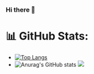 ### Hi there 👋

<!--
**patamavadee16/patamavadee16** is a ✨ _special_ ✨ repository because its `README.md` (this file) appears on your GitHub profile.

Here are some ideas to get you started:

- 🔭 I’m currently working on ...
- 🌱 I’m currently learning ...
- 👯 I’m looking to collaborate on ...
- 🤔 I’m looking for help with ...
- 💬 Ask me about ...
- 📫 How to reach me: ...
- 😄 Pronouns: ...
- ⚡ Fun fact: ...
-->

# 📊 GitHub Stats:

- [![Top Langs](https://github-readme-stats-git-masterrstaa-rickstaa.vercel.app/api/top-langs/?username=patamavadee16&compact=true)](https://github.com/patamavadee16/github-readme-stats)
- ![Anurag's GitHub stats](https://github-readme-stats-git-masterrstaa-rickstaa.vercel.app/api?username=sumoljit&show_icons=true&bg_color=DEG,ffd5c0,ffc0cb,ffd5c0)
![](https://github-readme-streak-stats.herokuapp.com/?user=patamavadee16&hide_border=false)<br/>
